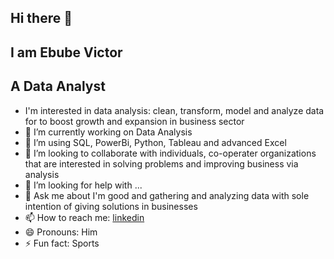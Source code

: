 ## Hi there 👋

## I am Ebube Victor

## A Data Analyst

- I'm interested in data analysis: clean, transform, model and analyze data for to boost growth and expansion in business sector
- 🔭 I’m currently working on Data Analysis
- 🌱 I’m using SQL, PowerBi, Python, Tableau and advanced Excel
- 👯 I’m looking to collaborate with individuals, co-operater organizations that are interested in solving problems and improving business via analysis 
- 🤔 I’m looking for help with ...
- 💬 Ask me about I'm good and gathering and analyzing data with sole intention of giving solutions in businesses
- 📫 How to reach me: [linkedin](www.linkedin.com/in/ebube-victor-a0197625b)
- 😄 Pronouns: Him
- ⚡ Fun fact: Sports


